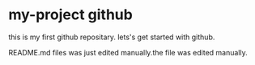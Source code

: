 # my-project github
this is my first github repositary. lets's get started with github.

README.md files was just edited manually.the file was edited manually.
